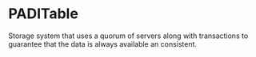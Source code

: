 # PADITable
Storage system that uses a quorum of servers along with transactions to guarantee that the data is always available an consistent.
